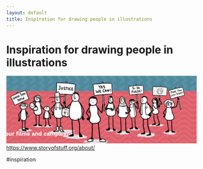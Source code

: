 ```yaml
---
layout: default
title: Inspiration for drawing people in illustrations
---
```

# Inspiration for drawing people in illustrations 
 

![](media/cleanshot_2023-11-02-at-11-43-18@2x.png)
https://www.storyofstuff.org/about/

#inspiration